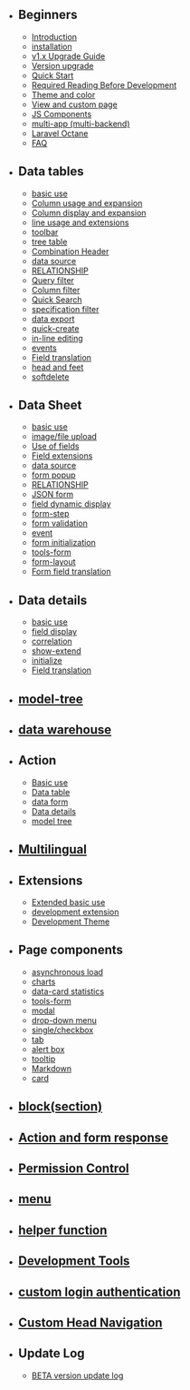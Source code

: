 
- ## Beginners
  - [Introduction](introduction.md)
  - [installation](installation.md)
  - [v1.x Upgrade Guide](1-x-upgrade.md)
  - [Version upgrade](update.md)
  - [Quick Start](quick-start.md)
  - [Required Reading Before Development](notice.md)
  - [Theme and color](theme.md)
  - [View and custom page](custom-page.md)
  - [JS Components](js.md)
  - [multi-app (multi-backend)](multi-app.md)
  - [Laravel Octane](laravel-octane.md)
  - [FAQ](qa.md)
- ## Data tables
  - [basic use](model-grid.md)
  - [Column usage and expansion](model-grid-column.md)
  - [Column display and expansion](model-grid-column-display.md)
  - [line usage and extensions](model-grid-actions.md)
  - [toolbar](model-grid-custom-tools.md)
  - [tree table](model-grid-tree.md)
  - [Combination Header](model-grid-combination.md)
  - [data source](model-grid-data.md)
  - [RELATIONSHIP](model-grid-relationship.md)
  - [Query filter](model-grid-filters.md)
  - [Column filter](model-grid-column-filter.md)
  - [Quick Search](model-grid-quick-search.md)
  - [specification filter](model-grid-selector.md)
  - [data export](model-grid-export.md)
  - [quick-create](model-grid-quick-create.md)
  - [in-line editing](model-grid-editable.md)
  - [events](model-grid-events.md)
  - [Field translation](model-grid-trans.md)
  - [head and feet](model-grid-header.md)
  - [softdelete](model-grid-softdelete.md)
- ## Data Sheet
  - [basic use](model-form.md)
  - [image/file upload](model-form-upload.md)
  - [Use of fields](model-form-fields.md)
  - [Field extensions](model-form-field-management.md)
  - [data source](model-form-data.md)
  - [form popup](model-form-modal.md)
  - [RELATIONSHIP](model-relationship.md)
  - [JSON form](model-json.md)
  - [field dynamic display](model-form-when.md)
  - [form-step](model-form-step.md)
  - [form validation](model-form-validation.md)
  - [event](model-form-callback.md)
  - [form initialization](model-form-init.md)
  - [tools-form](widgets-form.md)
  - [form-layout](model-form-layout.md)
  - [Form field translation](model-form-trans.md)
- ## Data details
  - [basic use](model-show.md)
  - [field display](model-show-field.md)
  - [correlation](model-show-relation.md)
  - [show-extend](model-show-extend.md)      
  - [initialize](model-show-init.md)
  - [Field translation](model-show-trans.md)
- ## [model-tree](model-tree.md)
- ## [data warehouse](model-repository.md)
- ## Action
  - [Basic use](action.md)
  - [Data table](action-grid.md)
  - [data form](action-form.md)
  - [Data details](action-show.md)
  - [model tree](action-tree.md)
- ## [Multilingual](trans.md)
- ## Extensions
  - [Extended basic use](extension-f.md)
  - [development extension](extension-dev.md)
  - [Development Theme](extension-theme.md)
- ## Page components
  - [asynchronous load](lazy.md)
  - [charts](widgets-charts.md)
  - [data-card statistics](widgets-data-card.md)
  - [tools-form](widgets-form.md)
  - [modal](widgets-modal.md)
  - [drop-down menu](widgets-dropdown.md)
  - [single/checkbox](widgets-checkbox.md)
  - [tab](widgets-tab.md)
  - [alert box](widgets-alert.md)
  - [tooltip](widgets-tooltip.md)
  - [Markdown](widgets-markdown.md)
  - [card](widgets-box.md)
- ## [block(section)](section.md)
- ## [Action and form response](response.md)
- ## [Permission Control](permission.md)
- ## [menu](menu.md)
- ## [helper function](function.md)
- ## [Development Tools](helpers.md)
- ## [custom login authentication](custom-authentication.md)
- ## [Custom Head Navigation](custom-navbar.md)
- ## Update Log
  - [BETA version update log](beta-change-log.md)
